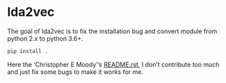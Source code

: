 
<!-- README.md is generated from README.Rmd. Please edit that file -->

# lda2vec

<!-- badges: start -->

<!-- badges: end -->

The goal of lda2vec is to fix the installation bug and convert module
from python 2.x to python 3.6+.

``` bash
pip install .
```

Here the ‘Christopher E Moody’’s [README.rst](README.rst), I don’t
contribute too much and just fix some bugs to make it works for me.
